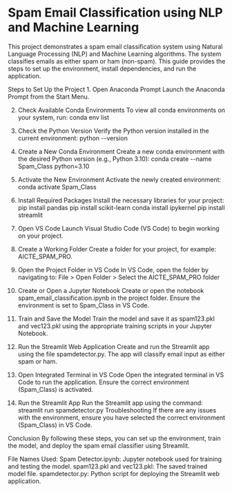 <h1>Spam Email Classification using NLP and Machine Learning</h1>
<p>This project demonstrates a spam email classification system using Natural Language Processing (NLP) and Machine Learning algorithms. The system classifies emails as either spam or ham (non-spam). This guide provides the steps to set up the environment, install dependencies, and run the application.</p>
<p>Steps to Set Up the Project
1. Open Anaconda Prompt
Launch the Anaconda Prompt from the Start Menu.

2. Check Available Conda Environments
To view all conda environments on your system, run:
conda env list

3. Check the Python Version
Verify the Python version installed in the current environment:
python --version

4. Create a New Conda Environment
Create a new conda environment with the desired Python version (e.g., Python 3.10):
conda create --name Spam_Class python=3.10

5. Activate the New Environment
Activate the newly created environment:
conda activate Spam_Class

6. Install Required Packages
Install the necessary libraries for your project:
pip install pandas
pip install scikit-learn
conda install ipykernel
pip install streamlit

7. Open VS Code
Launch Visual Studio Code (VS Code) to begin working on your project.

8. Create a Working Folder
Create a folder for your project, for example: AICTE_SPAM_PRO.

9. Open the Project Folder in VS Code
In VS Code, open the folder by navigating to:
File > Open Folder > Select the AICTE_SPAM_PRO folder

10. Create or Open a Jupyter Notebook
Create or open the notebook spam_email_classification.ipynb in the project folder. Ensure the environment is set to Spam_Class in VS Code.

11. Train and Save the Model
Train the model and save it as spam123.pkl and vec123.pkl using the appropriate training scripts in your Jupyter Notebook.

12. Run the Streamlit Web Application
Create and run the Streamlit app using the file spamdetector.py. The app will classify email input as either spam or ham.

13. Open Integrated Terminal in VS Code
Open the integrated terminal in VS Code to run the application. Ensure the correct environment (Spam_Class) is activated.

14. Run the Streamlit App
Run the Streamlit app using the command:
streamlit run spamdetector.py
Troubleshooting
If there are any issues with the environment, ensure you have selected the correct environment (Spam_Class) in VS Code.

Conclusion
By following these steps, you can set up the environment, train the model, and deploy the spam email classifier using Streamlit.

File Names Used:
Spam Detector.ipynb: Jupyter notebook used for training and testing the model.
spam123.pkl and vec123.pkl: The saved trained model file.
spamdetector.py: Python script for deploying the Streamlit web application.
</p>

